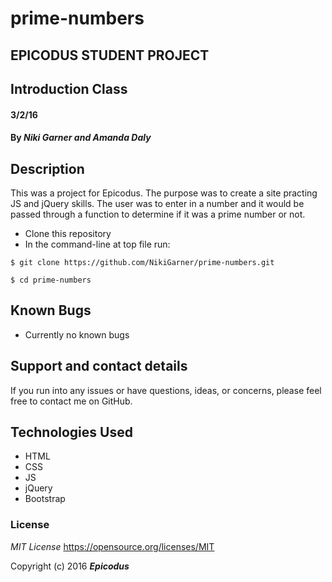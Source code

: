 # prime-numbers
## EPICODUS STUDENT PROJECT
## Introduction Class

#### 3/2/16

#### By _**Niki Garner and Amanda Daly**_

## Description
This was a project for Epicodus. The purpose was to create a site practing JS and jQuery skills. The user was to enter in a number and it would be passed through a function to determine if it was a prime number or not.

* Clone this repository
* In the command-line at top file run:
```
$ git clone https://github.com/NikiGarner/prime-numbers.git
```
```
$ cd prime-numbers
```

## Known Bugs

* Currently no known bugs

## Support and contact details

If you run into any issues or have questions, ideas, or concerns, please feel free to contact me on GitHub.

## Technologies Used

* HTML
* CSS
* JS
* jQuery
* Bootstrap


### License

*MIT License*
<a href="https://opensource.org/licenses/MIT">https://opensource.org/licenses/MIT</a>

Copyright (c) 2016 **_Epicodus_**
 
